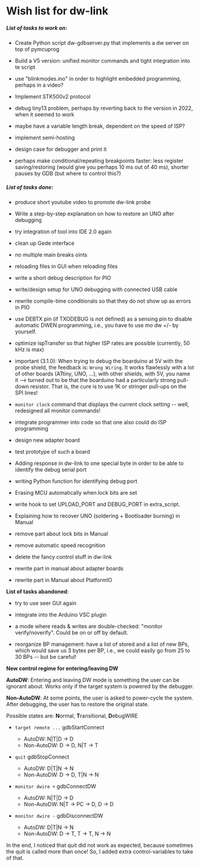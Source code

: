 # Wish list for dw-link

##### List of tasks to work on:

* Create Python script dw-gdbserver.py that implements a dw server on
  top of pymcuprog

* Build a V5 version: unified monitor commands and tight integration
  into te script

* use "blinkmodes.ino" in order to highlight embedded programming, perhaps in a video?

* Implement STK500v2 protocol

* debug tiny13 problem, perhaps by reverting back to the version in
  2022, when it seemed to work

* maybe have a variable length break, dependent on the speed of ISP?

* implement semi-hosting

* design case for debugger and print it

* perhaps make conditional/repeating breakpoints faster: less register saving/restoring (would give you perhaps 10 ms out of 40 ms), shorter pauses by GDB (but where to control this?)

  

##### List of tasks done:

* produce short youtube video to promote dw-link probe

- Write a step-by-step explanation on how to restore an UNO after debugging

- try integration of tool into IDE 2.0 again

- clean up Gede interface

* no multiple main breaks oints

* reloading files in GUI when reloading files

- write a short debug description for PIO

* write/design setup for UNO debugging with connected USB cable

* rewrite compile-time conditionals so that they do not show up as errors in PIO

* use DEBTX pin (if TXODEBUG is not defined) as a sensing pin to disable automatic DWEN programming, i.e., you have to use mo dw +/- by yourself.

* optimize ispTransfer so that higher ISP rates are possible (currently, 50 kHz is max)

* important (3.1.0): When trying to debug the boarduino at 5V with the probe shield, the feedback
  is: `Wrong Wiring`. It works flawlessly with a lot of other boards (ATtiny,
  UNO, ...), with other shields, with 5V, you name it --> turned out to be that the boarduino had a particularly strong pull-down resistor. That is, the cure is to use 1K or stringer pull-ups on the SPI lines!

* `monitor clock` command that displays the current clock setting --
  well, redesigned all monitor commands! 

* integrate programmer into code so that one also could do ISP programming

* design new adapter board
* test prototype of such  a board

* Adding response in dw-link to one special byte in order to be able to identify the debug serial port
* writing Python function for identifying debug port

* Erasing MCU automatically when lock bits are set
* write hook to set UPLOAD\_PORT and DEBUG\_PORT in extra\_script. 
* Explaining how to recover UNO (soldering + Bootloader burning) in Manual
* remove part about lock bits in Manual
* remove automatic speed recognition
* delete the fancy control stuff in dw-link
* rewrite part in manual about adapter boards
* rewrite part in Manual about PlatformIO



**List of tasks abandoned**:

- try to use seer GUI again

- integrate into the Arduino VSC plugin

* a mode where reads & writes are double-checked: "monitor verify/noverify". Could be on or off by default.

* reorganize BP management: have a list of stored and a list of new
  BPs, which would save us 3 bytes per BP, i.e., we could easily go from 25 to 30 BPs -- but be careful!



**New control regime for entering/leaving DW**

**AutoDW**: Entering and leaving DW mode is something the user can be ignorant about. Works only if the target system is powered by the debugger.

**Non-AutoDW**: At some points, the user is asked to power-cycle the system. After debugging, the user has to restore the original state.

Possible states are: **N**ormal, **T**ransitional, **D**ebugWIRE

- `target remote ...` gdbStartConnect
  - AutoDW: N|T|D -> D
  - Non-AutoDW: D -> D, N|T -> T

- `quit` gdbStopConnect
  - AutoDW: D|T|N -> N
  - Non-AutoDW: D -> D, T|N -> N

- `monitor dwire +` gdbConnectDW
  - AutoDW: N|T|D -> D
  - Non-AutoDW: N|T -> PC -> D, D -> D

- `monitor dwire -` gdbDisconnectDW 
  - AutoDW: D|T|N -> N
  - Non-AutoDW: D -> T, T -> T, N -> N

In the end, I noticed that quit did not work as expected, because sometimes the quit is called more than once! So, I added extra control-variables to take of that. 
